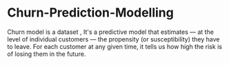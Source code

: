 # Churn-Prediction-Modelling
Churn model is a dataset , It's a predictive model that estimates — at the level of individual customers — the propensity (or susceptibility) they have to leave. For each customer at any given time, it tells us how high the risk is of losing them in the future.
